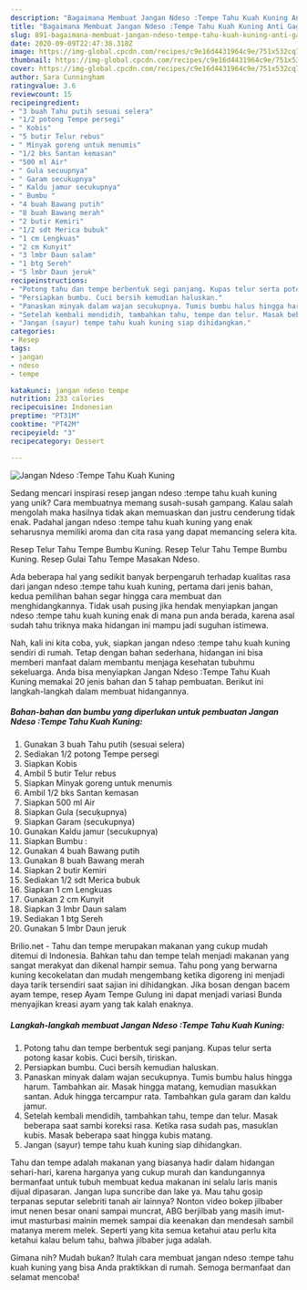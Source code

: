 ```yaml
---
description: "Bagaimana Membuat Jangan Ndeso :Tempe Tahu Kuah Kuning Anti Gagal"
title: "Bagaimana Membuat Jangan Ndeso :Tempe Tahu Kuah Kuning Anti Gagal"
slug: 891-bagaimana-membuat-jangan-ndeso-tempe-tahu-kuah-kuning-anti-gagal
date: 2020-09-09T22:47:38.318Z
image: https://img-global.cpcdn.com/recipes/c9e16d4431964c9e/751x532cq70/jangan-ndeso-tempe-tahu-kuah-kuning-foto-resep-utama.jpg
thumbnail: https://img-global.cpcdn.com/recipes/c9e16d4431964c9e/751x532cq70/jangan-ndeso-tempe-tahu-kuah-kuning-foto-resep-utama.jpg
cover: https://img-global.cpcdn.com/recipes/c9e16d4431964c9e/751x532cq70/jangan-ndeso-tempe-tahu-kuah-kuning-foto-resep-utama.jpg
author: Sara Cunningham
ratingvalue: 3.6
reviewcount: 15
recipeingredient:
- "3 buah Tahu putih sesuai selera"
- "1/2 potong Tempe persegi"
- " Kobis"
- "5 butir Telur rebus"
- " Minyak goreng untuk menumis"
- "1/2 bks Santan kemasan"
- "500 ml Air"
- " Gula secuupnya"
- " Garam secukupnya"
- " Kaldu jamur secukupnya"
- " Bumbu "
- "4 buah Bawang putih"
- "8 buah Bawang merah"
- "2 butir Kemiri"
- "1/2 sdt Merica bubuk"
- "1 cm Lengkuas"
- "2 cm Kunyit"
- "3 lmbr Daun salam"
- "1 btg Sereh"
- "5 lmbr Daun jeruk"
recipeinstructions:
- "Potong tahu dan tempe berbentuk segi panjang. Kupas telur serta potong kasar kobis. Cuci bersih, tiriskan."
- "Persiapkan bumbu. Cuci bersih kemudian haluskan."
- "Panaskan minyak dalam wajan secukupnya. Tumis bumbu halus hingga harum. Tambahkan air. Masak hingga matang, kemudian masukkan santan. Aduk hingga tercampur rata. Tambahkan gula garam dan kaldu jamur."
- "Setelah kembali mendidih, tambahkan tahu, tempe dan telur. Masak beberapa saat sambi koreksi rasa. Ketika rasa sudah pas, masuklan kubis. Masak beberapa saat hingga kubis matang."
- "Jangan (sayur) tempe tahu kuah kuning siap dihidangkan."
categories:
- Resep
tags:
- jangan
- ndeso
- tempe

katakunci: jangan ndeso tempe 
nutrition: 233 calories
recipecuisine: Indonesian
preptime: "PT31M"
cooktime: "PT42M"
recipeyield: "3"
recipecategory: Dessert

---
```



![Jangan Ndeso :Tempe Tahu Kuah Kuning](https://img-global.cpcdn.com/recipes/c9e16d4431964c9e/751x532cq70/jangan-ndeso-tempe-tahu-kuah-kuning-foto-resep-utama.jpg)

Sedang mencari inspirasi resep jangan ndeso :tempe tahu kuah kuning yang unik? Cara membuatnya memang susah-susah gampang. Kalau salah mengolah maka hasilnya tidak akan memuaskan dan justru cenderung tidak enak. Padahal jangan ndeso :tempe tahu kuah kuning yang enak seharusnya memiliki aroma dan cita rasa yang dapat memancing selera kita.

Resep Telur Tahu Tempe Bumbu Kuning. Resep Telur Tahu Tempe Bumbu Kuning. Resep Gulai Tahu Tempe Masakan Ndeso.

Ada beberapa hal yang sedikit banyak berpengaruh terhadap kualitas rasa dari jangan ndeso :tempe tahu kuah kuning, pertama dari jenis bahan, kedua pemilihan bahan segar hingga cara membuat dan menghidangkannya. Tidak usah pusing jika hendak menyiapkan jangan ndeso :tempe tahu kuah kuning enak di mana pun anda berada, karena asal sudah tahu triknya maka hidangan ini mampu jadi suguhan istimewa.


Nah, kali ini kita coba, yuk, siapkan jangan ndeso :tempe tahu kuah kuning sendiri di rumah. Tetap dengan bahan sederhana, hidangan ini bisa memberi manfaat dalam membantu menjaga kesehatan tubuhmu sekeluarga. Anda bisa menyiapkan Jangan Ndeso :Tempe Tahu Kuah Kuning memakai 20 jenis bahan dan 5 tahap pembuatan. Berikut ini langkah-langkah dalam membuat hidangannya.

<!--inarticleads1-->

##### Bahan-bahan dan bumbu yang diperlukan untuk pembuatan Jangan Ndeso :Tempe Tahu Kuah Kuning:

1. Gunakan 3 buah Tahu putih (sesuai selera)
1. Sediakan 1/2 potong Tempe persegi
1. Siapkan  Kobis
1. Ambil 5 butir Telur rebus
1. Siapkan  Minyak goreng untuk menumis
1. Ambil 1/2 bks Santan kemasan
1. Siapkan 500 ml Air
1. Siapkan  Gula (secuķupnya)
1. Siapkan  Garam (secukupnya)
1. Gunakan  Kaldu jamur (secukupnya)
1. Siapkan  Bumbu :
1. Gunakan 4 buah Bawang putih
1. Gunakan 8 buah Bawang merah
1. Siapkan 2 butir Kemiri
1. Sediakan 1/2 sdt Merica bubuk
1. Siapkan 1 cm Lengkuas
1. Gunakan 2 cm Kunyit
1. Siapkan 3 lmbr Daun salam
1. Sediakan 1 btg Sereh
1. Gunakan 5 lmbr Daun jeruk


Brilio.net - Tahu dan tempe merupakan makanan yang cukup mudah ditemui di Indonesia. Bahkan tahu dan tempe telah menjadi makanan yang sangat merakyat dan dikenal hampir semua. Tahu pong yang berwarna kuning kecokelatan dan mudah mengembang ketika digoreng ini menjadi daya tarik tersendiri saat sajian ini dihidangkan. Jika bosan dengan bacem ayam tempe, resep Ayam Tempe Gulung ini dapat menjadi variasi Bunda menyajikan kreasi ayam yang tak kalah enaknya. 

<!--inarticleads2-->

##### Langkah-langkah membuat Jangan Ndeso :Tempe Tahu Kuah Kuning:

1. Potong tahu dan tempe berbentuk segi panjang. Kupas telur serta potong kasar kobis. Cuci bersih, tiriskan.
1. Persiapkan bumbu. Cuci bersih kemudian haluskan.
1. Panaskan minyak dalam wajan secukupnya. Tumis bumbu halus hingga harum. Tambahkan air. Masak hingga matang, kemudian masukkan santan. Aduk hingga tercampur rata. Tambahkan gula garam dan kaldu jamur.
1. Setelah kembali mendidih, tambahkan tahu, tempe dan telur. Masak beberapa saat sambi koreksi rasa. Ketika rasa sudah pas, masuklan kubis. Masak beberapa saat hingga kubis matang.
1. Jangan (sayur) tempe tahu kuah kuning siap dihidangkan.


Tahu dan tempe adalah makanan yang biasanya hadir dalam hidangan sehari-hari, karena harganya yang cukup murah dan kandungannya bermanfaat untuk tubuh membuat kedua makanan ini selalu laris manis dijual dipasaran. Jangan lupa suncribe dan lake ya. Mau tahu gosip terpanas seputar selebriti tanah air lainnya? Nonton video bokep jilbaber imut nenen besar onani sampai muncrat, ABG berjilbab yang masih imut-imut masturbasi mainin memek sampai dia keenakan dan mendesah sambil matanya merem melek. Seperti yang kita semua ketahui atau perlu kita ketahui kalau belum tahu, bahwa jilbaber juga adalah. 

Gimana nih? Mudah bukan? Itulah cara membuat jangan ndeso :tempe tahu kuah kuning yang bisa Anda praktikkan di rumah. Semoga bermanfaat dan selamat mencoba!
